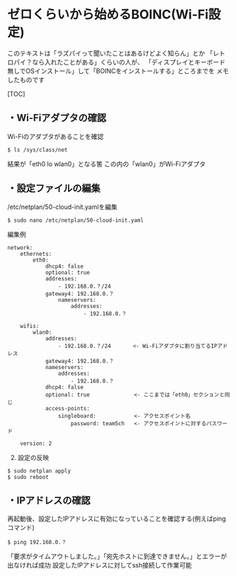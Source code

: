 # ゼロくらいから始めるBOINC(Wi-Fi設定)

このテキストは「ラズパイって聞いたことはあるけどよく知らん」とか
「レトロパイ？なら入れたことがある」くらいの人が、
「ディスプレイとキーボード無しでOSインストール」して「BOINCをインストールする」ところまでを
メモしたものです

[TOC]

## ・Wi-Fiアダプタの確認

Wi-Fiのアダプタがあることを確認

```
$ ls /sys/class/net
```

結果が「eth0  lo  wlan0」となる筈
この内の「wlan0」がWi-Fiアダプタ

## ・設定ファイルの編集

/etc/netplan/50-cloud-init.yamlを編集

```
$ sudo nano /etc/netplan/50-cloud-init.yaml
```

編集例

    network:
        ethernets:
            eth0:
                dhcp4: false
                optional: true
                addresses:
                    - 192.168.0.？/24
                gateway4: 192.168.0.？
                    nameservers:
                        addresses:
                            - 192.168.0.？
    
        wifis:
            wlan0:
                addresses:
                    - 192.168.0.？/24       <- Wi-Fiアダプタに割り当てるIPアドレス
                gateway4: 192.168.0.？
                nameservers:
                    addresses:
                        - 192.168.0.？
                dhcp4: false
                optional: true              <- ここまでは「eth0」セクションと同じ
                access-points:
                    singleboard:            <- アクセスポイント名
                        password: team5ch   <- アクセスポイントに対するパスワード
    
        version: 2 

2. 設定の反映

```
$ sudo netplan apply
$ sudo reboot
```

## ・IPアドレスの確認

再起動後、設定したIPアドレスに有効になっていることを確認する(例えばpingコマンド)

```
$ ping 192.168.0.？
```

「要求がタイムアウトしました。」「宛先ホストに到達できません。」とエラーが出なければ成功
設定したIPアドレスに対してssh接続して作業可能
